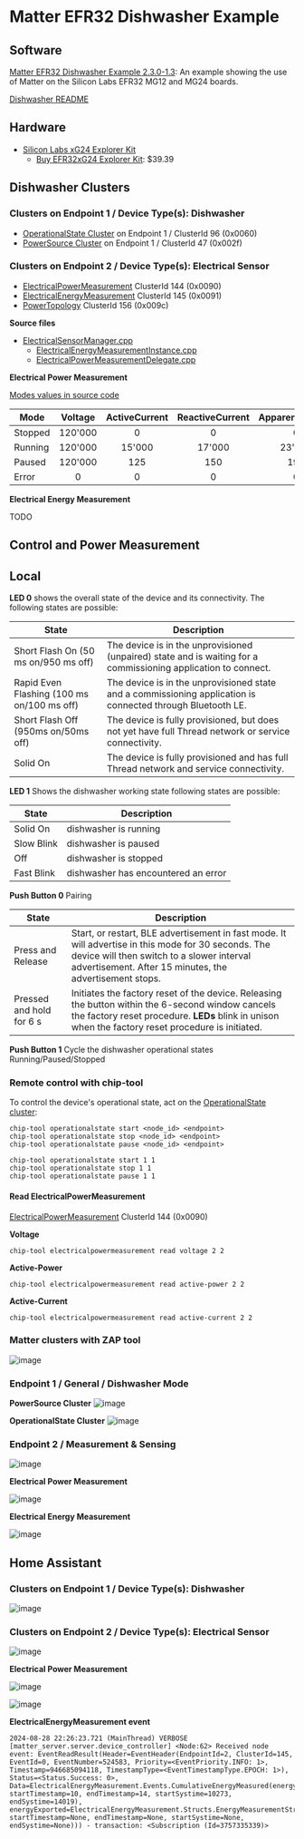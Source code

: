 # Matter EFR32 Dishwasher Example

## Software

[Matter EFR32 Dishwasher Example 2.3.0-1.3](https://github.com/SiliconLabs/matter/tree/release_2.3.0-1.3/silabs_examples/dishwasher-app/silabs):
An example showing the use of Matter on the Silicon Labs EFR32 MG12 and MG24 boards.

[Dishwasher README](https://github.com/SiliconLabs/matter/tree/release_2.3.0-1.3/silabs_examples/dishwasher-app/silabs)

## Hardware

 - [Silicon Labs xG24 Explorer Kit](https://www.silabs.com/development-tools/wireless/efr32xg24-explorer-kit?tab=overview)
   - [Buy EFR32xG24 Explorer Kit](https://www.digikey.com/en/product-highlight/s/silicon-laboratories/efr32xg24-explorer-kit): $39.39


## Dishwasher Clusters

### Clusters on Endpoint 1 / Device Type(s): Dishwasher

- [OperationalState Cluster](https://github.com/project-chip/connectedhomeip/blob/master/data_model/1.3/clusters/OperationalState.xml) on Endpoint 1 / ClusterId 96 (0x0060)
- [PowerSource Cluster](https://github.com/project-chip/connectedhomeip/blob/master/data_model/1.3/clusters/PowerSourceCluster.xml) on Endpoint 1 / ClusterId 47 (0x002f)

### Clusters on Endpoint 2 / Device Type(s): Electrical Sensor

- [ElectricalPowerMeasurement](https://github.com/project-chip/connectedhomeip/blob/master/data_model/1.3/clusters/ElectricalPowerMeasurement.xml) ClusterId 144 (0x0090)
- [ElectricalEnergyMeasurement](https://github.com/project-chip/connectedhomeip/blob/master/data_model/1.3/clusters/ElectricalPowerMeasurement.xml) ClusterId 145 (0x0091)
- [PowerTopology](https://github.com/project-chip/connectedhomeip/blob/master/data_model/1.3/clusters/PowerTopology.xml) ClusterId 156 (0x009c)

**Source files**
 - [ElectricalSensorManager.cpp](https://github.com/SiliconLabs/matter_extension/blob/main/silabs_examples/dishwasher-app/silabs/src/ElectricalSensorManager.cpp)
   - [ElectricalEnergyMeasurementInstance.cpp](https://github.com/SiliconLabs/matter_extension/blob/main/silabs_examples/dishwasher-app/silabs/src/ElectricalEnergyMeasurementInstance.cpp)
   - [ElectricalPowerMeasurementDelegate.cpp](https://github.com/SiliconLabs/matter_extension/blob/main/silabs_examples/dishwasher-app/silabs/src/ElectricalPowerMeasurementDelegate.cpp)

**Electrical Power Measurement**

[Modes values in source code](https://github.com/SiliconLabs/matter_extension/blob/578f76f7accd060dd9bceffe56898467353488a3/silabs_examples/dishwasher-app/silabs/src/ElectricalPowerMeasurementDelegate.cpp#L182-L185)

| **Mode** | **Voltage** | **ActiveCurrent** | **ReactiveCurrent** | **ApparentCurrent** | **ActivePower** | **ReactivePower** | **ApparentPower** | **RMSVoltage** | **RMSCurrent** | **RMSPower** | **Frequency** | **PowerFactor** | **NeutralCurrent** |
|----------|:-----------:|:-----------------:|:-------------------:|:-------------------:|:---------------:|:-----------------:|:-----------------:|:--------------:|:--------------:|:------------:|:-------------:|:---------------:|:------------------:|
| Stopped  |   120'000   |         0         |          0          |          0          |        0        |         0         |         0         |     120'000    |        0       |       0      |       50      |      98'00      |          0         |
| Running  |   120'000   |       15'000      |        17'000       |        23'000       |     1800'000    |      2040'000     |      3000'000     |     120'000    |     15'000     |   1800'000   |       50      |      92'00      |       15'000       |
| Paused   |   120'000   |        125        |         150         |         190         |      17'000     |       18'000      |       25'000      |     120'000    |       125      |    17'000    |       50      |      95'00      |         125        |
| Error    |      0      |         0         |          0          |          0          |        0        |         0         |         0         |        0       |        0       |       0      |       0       |        0        |          0         |


**Electrical Energy Measurement**

TODO

## Control and Power Measurement

## Local

 **LED 0** shows the overall state of the device and its connectivity. The
 following states are possible:

| **State**                                      | **Description**                                                                                                |
|------------------------------------------------|----------------------------------------------------------------------------------------------------------------|
| Short Flash On (50 ms on/950 ms off)           | The device is in the unprovisioned (unpaired) state and is waiting for a commissioning application to connect. |
| Rapid Even Flashing (100 ms on/100 ms off)     | The device is in the unprovisioned state and a commissioning application is connected through Bluetooth LE.    |
| Short Flash Off (950ms on/50ms off)            | The device is fully provisioned, but does not yet have full Thread network or service connectivity.            |
| Solid On                                       | The device is fully provisioned and has full Thread network and service connectivity.                          |


**LED 1** Shows the dishwasher working state following states are possible:

| **State**  | **Description**                     |
|------------|-------------------------------------|
| Solid On   | dishwasher is running               |
| Slow Blink | dishwasher is paused                |
| Off        | dishwasher is stopped               |
| Fast Blink | dishwasher has encountered an error |


**Push Button 0** Pairing

| **State**                | **Description**                                                                                                                                                                                              |
|--------------------------|--------------------------------------------------------------------------------------------------------------------------------------------------------------------------------------------------------------|
| Press and Release        | Start, or restart, BLE advertisement in fast mode. It will advertise in this mode for 30 seconds. The device will then switch to a slower interval advertisement. After 15 minutes, the advertisement stops. |
| Pressed and hold for 6 s | Initiates the factory reset of the device. Releasing the button within the 6-second window cancels the factory reset procedure. **LEDs** blink in unison when the factory reset procedure is initiated.      |


**Push Button 1** Cycle the dishwasher operational states Running/Paused/Stopped

### Remote control with chip-tool

To control the device's operational state, act on the [OperationalState cluster](https://github.com/project-chip/connectedhomeip/blob/master/data_model/1.3/clusters/OperationalState.xml):

    chip-tool operationalstate start <node_id> <endpoint>
    chip-tool operationalstate stop <node_id> <endpoint>
    chip-tool operationalstate pause <node_id> <endpoint>

    chip-tool operationalstate start 1 1
    chip-tool operationalstate stop 1 1
    chip-tool operationalstate pause 1 1

#### Read ElectricalPowerMeasurement

[ElectricalPowerMeasurement](https://github.com/project-chip/connectedhomeip/blob/master/data_model/1.3/clusters/ElectricalPowerMeasurement.xml) ClusterId 144 (0x0090)

**Voltage**

    chip-tool electricalpowermeasurement read voltage 2 2

**Active-Power**

    chip-tool electricalpowermeasurement read active-power 2 2

**Active-Current**

    chip-tool electricalpowermeasurement read active-current 2 2


### Matter clusters with ZAP tool

![image](https://github.com/user-attachments/assets/1e033fbe-7ed1-4153-8b27-5abb4e626eec)

### Endpoint 1 / General / Dishwasher Mode

**PowerSource Cluster**
![image](https://github.com/user-attachments/assets/03ce8ee9-f420-4479-9f80-3029ddbe82f1)

**OperationalState Cluster**
![image](https://github.com/user-attachments/assets/aac62dae-66a7-4a44-a900-87f6bc55590e)

### Endpoint 2 / Measurement & Sensing

![image](https://github.com/user-attachments/assets/7014801c-1377-4b34-8d91-7d775419445a)

**Electrical Power Measurement**

![image](https://github.com/user-attachments/assets/ddfbb224-b11e-4a1e-93b2-d57f4dfb1e53)

**Electrical Energy Measurement**

![image](https://github.com/user-attachments/assets/b4cb7019-05ec-4fe5-ab12-23983e34067d)

## Home Assistant

### Clusters on Endpoint 1 / Device Type(s): Dishwasher

 ![image](https://github.com/user-attachments/assets/600dad29-16b3-4601-9cd9-f49f41f26769)

### Clusters on Endpoint 2 / Device Type(s): Electrical Sensor

![image](https://github.com/user-attachments/assets/659f1688-8b3e-408a-a861-bf7d006f6044)

**Electrical Power Measurement**

![image](https://github.com/user-attachments/assets/cd59a039-3d7d-40f3-a362-e76a5ec3d94a)

![image](https://github.com/user-attachments/assets/f7f8f8c5-6675-4a1b-bd48-649e4b4d22a2)


**ElectricalEnergyMeasurement event**
```
2024-08-28 22:26:23.721 (MainThread) VERBOSE [matter_server.server.device_controller] <Node:62> Received node event: EventReadResult(Header=EventHeader(EndpointId=2, ClusterId=145, EventId=0, EventNumber=524583, Priority=<EventPriority.INFO: 1>, Timestamp=946685094118, TimestampType=<EventTimestampType.EPOCH: 1>), Status=<Status.Success: 0>, Data=ElectricalEnergyMeasurement.Events.CumulativeEnergyMeasured(energyImported=ElectricalEnergyMeasurement.Structs.EnergyMeasurementStruct(energy=0, startTimestamp=10, endTimestamp=14, startSystime=10273, endSystime=14019), energyExported=ElectricalEnergyMeasurement.Structs.EnergyMeasurementStruct(energy=0, startTimestamp=None, endTimestamp=None, startSystime=None, endSystime=None))) - transaction: <Subscription (Id=3757335339)>
```
